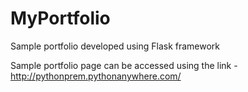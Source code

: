 # MyPortfolio
Sample portfolio developed using Flask framework

Sample portfolio page can be accessed using the link - http://pythonprem.pythonanywhere.com/


